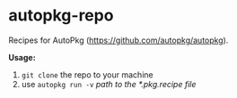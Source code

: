 # autopkg-repo

Recipes for AutoPkg (https://github.com/autopkg/autopkg).

**Usage:**

1. `git clone` the repo to your machine
2. use `autopkg run -v` _path to the *.pkg.recipe file_
